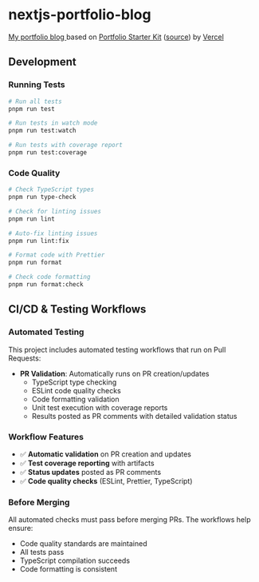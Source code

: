 # nextjs-portfolio-blog

[My portfolio blog ](https://kei9o.me/) based on [Portfolio Starter Kit](https://vercel.com/templates/next.js/portfolio-starter-kit) ([source](https://github.com/vercel/examples/tree/main/solutions/blog)) by [Vercel](https://vercel.com/home)

## Development

### Running Tests

```bash
# Run all tests
pnpm run test

# Run tests in watch mode
pnpm run test:watch

# Run tests with coverage report
pnpm run test:coverage
```

### Code Quality

```bash
# Check TypeScript types
pnpm run type-check

# Check for linting issues
pnpm run lint

# Auto-fix linting issues
pnpm run lint:fix

# Format code with Prettier
pnpm run format

# Check code formatting
pnpm run format:check
```

## CI/CD & Testing Workflows

### Automated Testing

This project includes automated testing workflows that run on Pull Requests:

- **PR Validation**: Automatically runs on PR creation/updates
  - TypeScript type checking
  - ESLint code quality checks
  - Code formatting validation
  - Unit test execution with coverage reports
  - Results posted as PR comments with detailed validation status

### Workflow Features

- ✅ **Automatic validation** on PR creation and updates
- ✅ **Test coverage reporting** with artifacts
- ✅ **Status updates** posted as PR comments
- ✅ **Code quality checks** (ESLint, Prettier, TypeScript)

### Before Merging

All automated checks must pass before merging PRs. The workflows help ensure:

- Code quality standards are maintained
- All tests pass
- TypeScript compilation succeeds
- Code formatting is consistent
